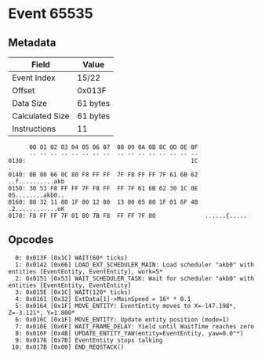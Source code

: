 # Event 65535

## Metadata

| Field           | Value    |
|-----------------|----------|
| Event Index     | 15/22    |
| Offset          | 0x013F   |
| Data Size       | 61 bytes |
| Calculated Size | 61 bytes |
| Instructions    | 11       |

```
      00 01 02 03 04 05 06 07  08 09 0A 0B 0C 0D 0E 0F
      -- -- -- -- -- -- -- --  -- -- -- -- -- -- -- --
0130:                                               1C                 .
0140: 0B 80 66 0C 80 F8 FF FF  7F F8 FF FF 7F 61 6B 62  ..f..........akb
0150: 30 53 F8 FF FF 7F F8 FF  FF 7F 61 6B 62 30 1C 0E  0S........akb0..
0160: 80 32 11 80 1F 00 12 80  13 80 05 80 1F 01 6F 4B  .2............oK
0170: F8 FF FF 7F 01 80 7B F8  FF FF 7F 00              ......{.....    
```

## Opcodes

```
  0: 0x013F [0x1C] WAIT(60* ticks)
  1: 0x0142 [0x66] LOAD_EXT_SCHEDULER_MAIN: Load scheduler "akb0" with entities [EventEntity, EventEntity], work=5*
  2: 0x0151 [0x53] WAIT_SCHEDULER_TASK: Wait for scheduler "akb0" with entities [EventEntity, EventEntity]
  3: 0x015E [0x1C] WAIT(120* ticks)
  4: 0x0161 [0x32] ExtData[1]->MainSpeed = 16* * 0.1
  5: 0x0164 [0x1F] MOVE_ENTITY: EventEntity moves to X=-147.198*, Z=-3.121*, Y=1.800*
  6: 0x016C [0x1F] MOVE_ENTITY: Update entity position (mode=1)
  7: 0x016E [0x6F] WAIT_FRAME_DELAY: Yield until WaitTime reaches zero
  8: 0x016F [0x4B] UPDATE_ENTITY_YAW(entity=EventEntity, yaw=0.0°*)
  9: 0x0176 [0x7B] EventEntity stops talking
 10: 0x017B [0x00] END_REQSTACK()
```
